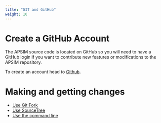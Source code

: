```yaml
---
title: "GIT and GitHub"
weight: 10
---
```


# Create a GitHub Account

The APSIM source code is located on GitHub so you will need to have a GitHub login if you want to contribute new features or modifications to the APSIM repository.

To create an account head to <a href="https://www.github.com/" target="_blank">Github</a>.

# Making and getting changes

* [Use Git Fork](/development/git/git-cli)
* [Use SourceTree](/development/git/sourcetree)
* [Use the command line](/development/git/cli)
